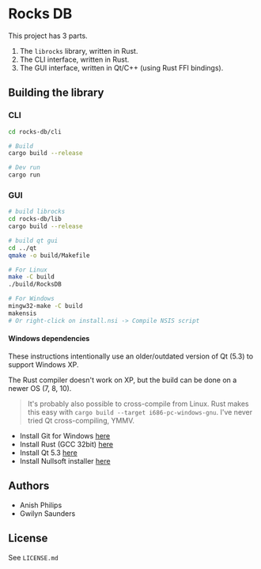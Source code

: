 # Rocks DB

This project has 3 parts.

1. The `librocks` library, written in Rust.
2. The CLI interface, written in Rust.
3. The GUI interface, written in Qt/C++ (using Rust FFI bindings).


## Building the library

### CLI

```sh
cd rocks-db/cli

# Build
cargo build --release

# Dev run
cargo run
```

### GUI

```sh
# build librocks
cd rocks-db/lib
cargo build --release

# build qt gui
cd ../qt
qmake -o build/Makefile

# For Linux
make -C build
./build/RocksDB

# For Windows
mingw32-make -C build
makensis
# Or right-click on install.nsi -> Compile NSIS script

```

#### Windows dependencies

These instructions intentionally use an older/outdated version of Qt (5.3) to support Windows XP.

The Rust compiler doesn't work on XP, but the build can be done on a newer OS (7, 8, 10).

> It's probably also possible to cross-compile from Linux.
> Rust makes this easy with `cargo build --target i686-pc-windows-gnu`.
> I've never tried Qt cross-compiling, YMMV.

- Install Git for Windows [here](https://github.com/git-for-windows/git/releases/download/v2.22.0.windows.1/Git-2.22.0-32-bit.exe)
- Install Rust (GCC 32bit) [here](https://static.rust-lang.org/rustup/dist/i686-pc-windows-gnu/rustup-init.exe)
- Install Qt 5.3 [here](http://mirrors.ocf.berkeley.edu/qt/archive/qt/5.3/5.3.2/qt-opensource-windows-x86-mingw482_opengl-5.3.2.exe)
- Install Nullsoft installer [here](https://nsis.sourceforge.io/Download)

## Authors
- Anish Philips
- Gwilyn Saunders


## License
See `LICENSE.md`
